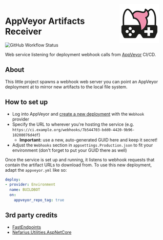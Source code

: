<img src="assets/NSS-128x128.png" align="right" />

# AppVeyor Artifacts Receiver

![GitHub Workflow Status](https://img.shields.io/github/actions/workflow/status/nefarius/AppVeyorArtifactsReceiver/docker-image.yml)

Web service listening for deployment webhook calls from [AppVeyor](https://www.appveyor.com/) CI/CD.

## About

This little project spawns a webhook web server you can point an AppVeyor deployment at to mirror new artifacts to the local file system.

## How to set up

- Log into AppVeyor and [create a new deployment](https://ci.appveyor.com/environments/new) with the `Webhook` provider
- Specify the URL to wherever you're hosting the service (e.g. `https://ci.example.org/webhooks/7b544703-bdd0-4420-9b96-18208076d4df`)
  - **Important:** use a new, auto-generated GUID here and keep it secret!
- Adjust the `Webhooks` section in `appsettings.Production.json` to fit your environment (don't forget to put your GUID there as well)

Once the service is set up and running, it listens to webhook requests that contain the artifact URLs to download from. To use this new deployment, adapt the `appveyor.yml` like so:

```yml
deploy:
- provider: Environment
  name: BUILDBOT
  on:
    appveyor_repo_tag: true
```

## 3rd party credits

- [FastEndpoints](https://github.com/FastEndpoints/FastEndpoints)
- [Nefarius.Utilities.AspNetCore](https://github.com/nefarius/Nefarius.Utilities.AspNetCore)
